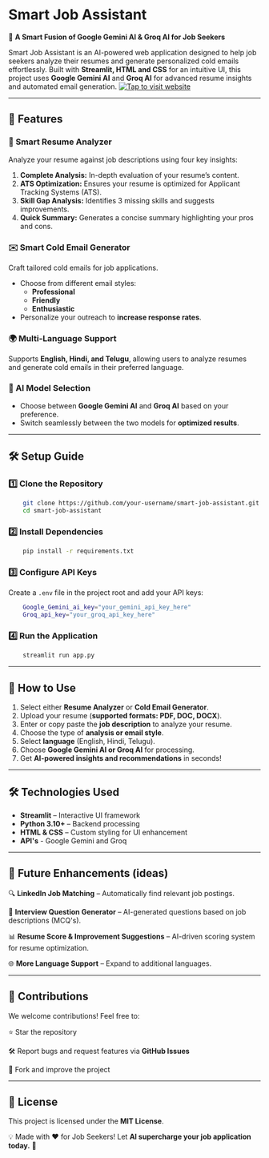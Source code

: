 # Smart Job Assistant

🚀 **A Smart Fusion of Google Gemini AI & Groq AI for Job Seekers**

Smart Job Assistant is an AI-powered web application designed to help job seekers analyze their resumes and generate personalized cold emails effortlessly. Built with **Streamlit, HTML and CSS** for an intuitive UI, this project uses **Google Gemini AI** and **Groq AI** for advanced resume insights and automated email generation.
[![Tap to visit website](https://imagekit.io/tools/asset-public-link?detail=%7B%22name%22%3A%22Screenshot%202025-03-16%20142010.png%22%2C%22type%22%3A%22image%2Fpng%22%2C%22signedurl_expire%22%3A%222028-03-15T08%3A52%3A10.203Z%22%2C%22signedUrl%22%3A%22https%3A%2F%2Fmedia-hosting.imagekit.io%2F%2F642e488d14d84d05%2FScreenshot%25202025-03-16%2520142010.png%3FExpires%3D1836723130%26Key-Pair-Id%3DK2ZIVPTIP2VGHC%26Signature%3DW6eIR0ga-UTScrakrdznphaWVNVw8WMyb4Kor5~1XMriUjevUUkWdrqRqZ-340~lqLA7CfL6WwsfMi8T2tH-UyMj5swzEUivvX22KA-ba5N02N57M2lWMKd54ysIftpgtWQP7UdvPT1Lk5axa29z2GFdzw4bcR9zP~9tgIrwDBSCc04JZbixrmaCMRh0X6fqPJP3g~Vycd4rNz23PbzazB9dVFbXdbkQYC4FbEOucm6224-Qo7B6783KT5wrSpWMfmwIR0hSEa~wbHu47s8lZruPg8X6e2PnVX9k542NLDTKvtlj1TD91kwJ2D35mklzBAgqUEN3BCH6MUo1D~aAsQ__%22%7D)](https://https://smartjobassistant.streamlit.app/)

---
## 🌟 Features

### 📄 Smart Resume Analyzer
Analyze your resume against job descriptions using four key insights:

1. **Complete Analysis:** In-depth evaluation of your resume’s content.
2. **ATS Optimization:** Ensures your resume is optimized for Applicant Tracking Systems (ATS).
3. **Skill Gap Analysis:** Identifies 3 missing skills and suggests improvements.
4. **Quick Summary:** Generates a concise summary highlighting your pros and cons.

### ✉️ Smart Cold Email Generator
Craft tailored cold emails for job applications.

- Choose from different email styles:
  - **Professional**
  - **Friendly**
  - **Enthusiastic**
- Personalize your outreach to **increase response rates**.

### 🌍 Multi-Language Support
Supports **English, Hindi, and Telugu**, allowing users to analyze resumes and generate cold emails in their preferred language.

### 🔀 AI Model Selection
- Choose between **Google Gemini AI** and **Groq AI** based on your preference.
- Switch seamlessly between the two models for **optimized results**.

---
## 🛠️ Setup Guide

### 1️⃣ Clone the Repository
```sh
    git clone https://github.com/your-username/smart-job-assistant.git
    cd smart-job-assistant
```

### 2️⃣ Install Dependencies
```sh
    pip install -r requirements.txt
```

### 3️⃣ Configure API Keys
Create a `.env` file in the project root and add your API keys:
```sh
    Google_Gemini_ai_key="your_gemini_api_key_here"
    Groq_api_key="your_groq_api_key_here"
```

### 4️⃣ Run the Application
```sh
    streamlit run app.py
```

---
## 🎯 How to Use
1. Select either **Resume Analyzer** or **Cold Email Generator**.
2. Upload your resume (**supported formats: PDF, DOC, DOCX**).
3. Enter or copy paste the **job description** to analyze your resume.
4. Choose the type of **analysis or email style**.
5. Select **language** (English, Hindi, Telugu).
6. Choose **Google Gemini AI or Groq AI** for processing.
7. Get **AI-powered insights and recommendations** in seconds!

---

## 🛠️ Technologies Used

- **Streamlit** – Interactive UI framework
- **Python 3.10+** – Backend processing
- **HTML & CSS** – Custom styling for UI enhancement
- **API's** - Google Gemini and Groq

---
## 📌 Future Enhancements (ideas)

🔍 **LinkedIn Job Matching** – Automatically find relevant job postings.

🎤 **Interview Question Generator** – AI-generated questions based on job descriptions (MCQ's).

📊 **Resume Score & Improvement Suggestions** – AI-driven scoring system for resume optimization.

🌐 **More Language Support** – Expand to additional languages.

---
## 🤝 Contributions
We welcome contributions! Feel free to:

⭐ Star the repository

🛠️ Report bugs and request features via **GitHub Issues**

📌 Fork and improve the project

---
## 📜 License

This project is licensed under the **MIT License**.

💡 Made with ❤️ for Job Seekers! Let **AI supercharge your job application today.** 🚀

